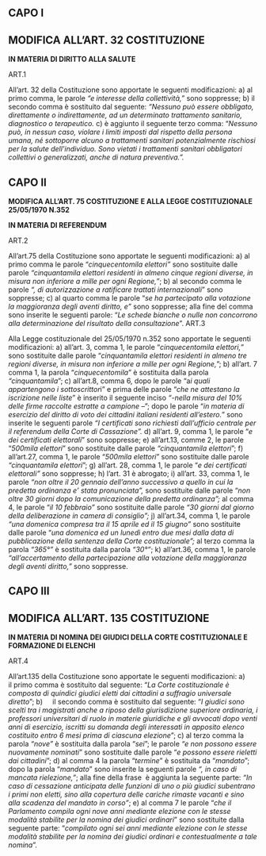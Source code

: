 ## **CAPO I**

## **MODIFICA ALL’ART. 32 COSTITUZIONE**

**IN MATERIA DI DIRITTO ALLA SALUTE**

ART.1

All’art. 32 della Costituzione sono apportate le seguenti modificazioni:
a) al primo comma, le parole *“e interesse della collettività,”* sono soppresse;
b) il secondo comma è sostituito dal seguente:
*“Nessuno può essere obbligato, direttamente o indirettamente, ad un determinato trattamento sanitario, diagnostico o terapeutico.*
c) è aggiunto il seguente terzo comma:
“*Nessuno può, in nessun caso, violare i limiti imposti dal rispetto della persona umana, né sottoporre alcuno a trattamenti sanitari potenzialmente rischiosi per la salute dell’individuo. Sono vietati i trattamenti sanitari obbligatori collettivi o generalizzati, anche di natura preventiva.”.*
## **CAPO II**

**MODIFICA ALL’ART. 75 COSTITUZIONE** **E ALLA LEGGE COSTITUZIONALE 25/05/1970 N.352**

**IN MATERIA DI REFERENDUM**

ART.2

All’art.75 della Costituzione sono apportate le seguenti modificazioni:
a) al primo comma le parole “*cinquecentomila elettori”* sono sostituite dalle parole *“cinquantamila elettori residenti in almeno cinque regioni diverse, in misura non inferiore a mille per ogni Regione,”*;
b) al secondo comma le parole *“, di autorizzazione a ratificare trattati internazionali*” sono soppresse;
c) al quarto comma le parole “*se ha partecipato alla votazione la maggioranza degli aventi diritto, e”* sono soppresse; alla fine del comma sono inserite le seguenti parole: “*Le schede bianche o nulle non concorrono alla determinazione del risultato della consultazione*”.
ART.3

Alla Legge costituzionale del 25/05/1970 n.352 sono apportate le seguenti modificazioni:
a) all’art. 3, comma 1, le parole “*cinquecentomila elettori,*” sono sostituite dalle parole “*cinquantamila elettori residenti in almeno tre regioni diverse, in misura non inferiore a mille per ogni Regione,*”;
b) all’art. 7 comma 1, la parola “*cinquecentomila*” è sostituita dalla parola *“cinquantamila*”;
c) all’art.8, comma 6, dopo le parole “a*i quali appartengono i sottoscrittor*i” e prima delle parole “*che ne attestano la iscrizione nelle liste*” è inserito il seguente inciso *“-nella misura del 10% delle firme raccolte estratte a campione –*”; dopo le parole “*in materia di esercizio del diritto di voto dei cittadini italiani residenti all’estero.*” sono inserite le seguenti parole *“I certificati sono richiesti dall’ufficio centrale per il referendum della Corte di Cassazione”.*
d) all’art. 9, comma 1, le parole “*e dei certificati elettorali*” sono soppresse;
e) all’art.13, comme 2, le parole “*500mila elettori*” sono sostituite dalle parole *“cinquantamila elettori*”;
f) all’art.27, comma 1, le parole “*500mila elettori*” sono sostituite dalle parole *“cinquantamila elettori*”;
g) all’art. 28, comma 1, le parole “*e dei certificati elettorali”* sono soppresse;
h) l’art. 31 è abrogato;
i) all’art. 33, comma 1, le parole *“non oltre il 20 gennaio dell’anno successivo a quello in cui la predetta ordinanza e’ stata pronunciata”,* sono sostituite dalle parole “*non oltre 30 giorni dopo la comunicazione della predetta ordinanza”;* al comma 4, le parole “*il 10 febbraio”* sono sostituite dalle parole *“30 giorni dal giorno della deliberazione in camera di consiglio”;*
j) all’art.34, comma 1, le parole *“una domenica compresa tra il 15 aprile ed il 15 giugno”* sono sostituite dalle parole “*una domenica ed un lunedì entro due mesi dalla data di pubblicazione della sentenza della Corte costituzionale”;* al terzo comma la parola *“365°”* è sostituita dalla parola *“30°”*;
k) all’art.36, comma 1, le parole *“all’accertamento della partecipazione alla votazione della maggioranza degli aventi diritto,”* sono soppresse.
## **CAPO III**

## **MODIFICA ALL’ART. 135 COSTITUZIONE**

**IN MATERIA DI NOMINA DEI GIUDICI DELLA CORTE COSTITUZIONALE E FORMAZIONE DI ELENCHI**

ART.4

All’art.135 della Costituzione sono apportate le seguenti modificazioni:
a)     il primo comma è sostituito dal seguente: “*La Corte costituzionale è composta di quindici giudici eletti dai cittadini a suffragio universale diretto*”;
b)     il secondo comma è sostituito dal seguente: “*I giudici sono scelti tra i magistrati anche a riposo della giurisdizione superiore ordinaria, i professori universitari di ruolo in materie giuridiche e gli avvocati dopo venti anni di esercizio, iscritti su domanda degli interessati in apposito elenco costituito entro 6 mesi prima di ciascuna elezione*”;
c) al terzo comma la parola *“nove”* è sostituita dalla parola “*sei*”; le parole *“e non possono essere nuovamente nominati*” sono sostituite dalle parole “*e possono essere rieletti dai cittadini*”;
d) al comma 4 la parola “*termine*” è sostituita da “*mandato*”; dopo la parola “*mandato*” sono inserite la seguenti parole *“, in caso di mancata rielezione,”*; alla fine della frase  è aggiunta la seguente parte: *“In caso di cessazione anticipata delle funzioni di uno o più giudici subentrano i primi non eletti, sino alla copertura delle cariche rimaste vacanti e sino alla scadenza del mandato in corso”*;
e) al comma 7 le parole “*che il Parlamento compila ogni nove anni mediante elezione con le stesse modalità stabilite per la nomina dei giudici ordinari*” sono sostituite dalla seguente parte: “*compilato ogni sei anni mediante elezione con le stesse modalità stabilite per la nomina dei giudici ordinari e contestualmente a tale nomina*”.
